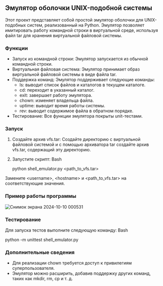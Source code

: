 ## Эмулятор оболочки UNIX-подобной системы

Этот проект представляет собой простой эмулятор оболочки для UNIX-подобных систем, реализованный на Python. Эмулятор позволяет имитировать работу командной строки в виртуальной среде, используя файл tar для хранения виртуальной файловой системы.

### Функции

* Запуск из командной строки:  Эмулятор запускается из обычной командной строки.
* Виртуальная файловая система:  Эмулятор принимает образ виртуальной файловой системы в виде файла tar.
* Поддержка команд:  Эмулятор поддерживает следующие команды:
    * ls: выводит список файлов и каталогов в текущем каталоге.
    * cd: переходит в указанный каталог.
    * exit: завершает работу эмулятора.
    * chown: изменяет владельца файла.
    * uptime: выводит время работы системы.
    * rev: выводит содержимое файла в обратном порядке.
* Тестирование:  Все функции эмулятора покрыты unit-тестами.

### Запуск

1. Создайте архив vfs.tar: 
   Создайте директорию с виртуальной файловой системой и с помощью архиватора tar создайте архив vfs.tar, содержащий эту директорию.
2. Запустите скрипт:
Bash

   python shell_emulator.py <username> <hostname> <path_to_vfs.tar>
   
Замените \<username\>, \<hostname\> и \<path_to_vfs.tar\> на соответствующие значения.

### Пример работы программы

![Снимок экрана 2024-10-10 000531](https://github.com/user-attachments/assets/3152bcb0-f412-40fc-a9eb-38825aef2467)

### Тестирование

Для запуска тестов выполните следующую команду:
Bash

python -m unittest shell_emulator.py

### Дополнительные сведения

* Для реализации chown требуется доступ к привилегиям суперпользователя.
* Эмулятор можно расширить, добавив поддержку других команд, таких как mkdir, rm, cp и т. д.
